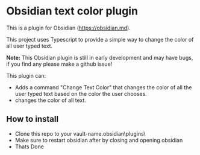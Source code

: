 # Obsidian text color plugin

This is a plugin for Obsidian (https://obsidian.md).

This project uses Typescript to provide a simple way to change the color of all user typed text.

**Note:** This Obsidian plugin is still in early development and may have bugs, if you find any please make a github issue!

This plugin can:
- Adds a command "Change Text Color" that changes the color of all the user typed text based on the color the user chooses.
- changes the color of all text.

## How to install
- Clone this repo to your vault-name\.obsidian\plugins\
- Make sure to restart obsidian after by closing and opening obsidian
- Thats Done
